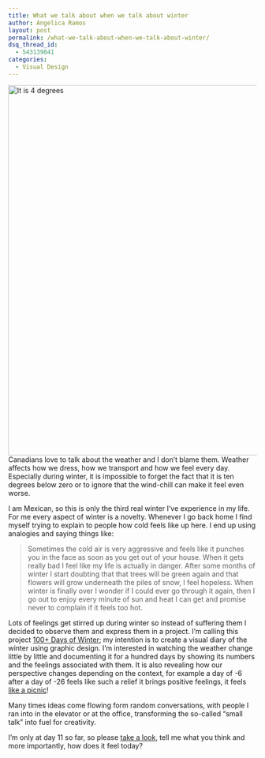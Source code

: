 ```yaml
---
title: What we talk about when we talk about winter
author: Angelica Ramos
layout: post
permalink: /what-we-talk-about-when-we-talk-about-winter/
dsq_thread_id:
  - 543139841
categories:
  - Visual Design
---
```

<p style="text-align: center;">
  <p>
    <a href="http://hypenotic.com/fun-stuff/8177/what-we-talk-about-when-we-talk-about-winter/attachment/tumblr_lxx62wts851qierano1_1280" rel="attachment wp-att-8478"><img class="aligncenter size-medium wp-image-8478" title="tumblr_lxx62wTs851qierano1_1280" src="http://hypenotic.com/wordpress/wp-content/uploads/2012/01/tumblr_lxx62wTs851qierano1_1280-580x750.jpg" alt="It is 4 degrees" width="580" height="750" /></a>Canadians love to talk about the weather and I don’t blame them. Weather affects how we dress, how we transport and how we feel every day. Especially during winter, it is impossible to forget the fact that it is ten degrees below zero or to ignore that the wind-chill can make it feel even worse.
  </p>
  
  <p>
    I am Mexican, so this is only the third real winter I’ve experience in my life. For me every aspect of winter is a novelty. Whenever I go back home I find myself trying to explain to people how cold feels like up here. I end up using analogies and saying things like:
  </p>
  
  <blockquote>
    <p>
      Sometimes the cold air is very aggressive and feels like it punches you in the face as soon as you get out of your house. When it gets really bad I feel like my life is actually in danger. After some months of winter I start doubting that that trees will be green again and that flowers will grow underneath the piles of snow, I feel hopeless. When winter is finally over I wonder if I could ever go through it again, then I go out to enjoy every minute of sun and heat I can get and promise never to complain if it feels too hot.
    </p>
  </blockquote>
  
  <p>
    Lots of feelings get stirred up during winter so instead of suffering them I decided to observe them and express them in a project. I’m calling this project <a href="http://angelykke.tumblr.com/" target="_blank">100+ Days of Winter</a>; my intention is to create a visual diary of the winter using graphic design. I’m interested in watching the weather change little by little and documenting it for a hundred days by showing its numbers and the feelings associated with them. It is also revealing how our perspective changes depending on the context, for example a day of -6 after a day of -26 feels like such a relief it brings positive feelings, it feels <a href="http://angelykke.tumblr.com/post/15325909138/january4" target="_blank">like a picnic</a>!
  </p>
  
  <p>
    Many times ideas come flowing form random conversations, with people I ran into in the elevator or at the office, transforming the so-called “small talk” into fuel for creativity.
  </p>
  
  <p>
    I&#8217;m only at day 11 so far, so please <a href="http://angelykke.tumblr.com/" target="_blank">take a look</a>, tell me what you think and more importantly, how does it feel today?
  </p>
  
  <p>
    &nbsp;
  </p>
  
  <p>
    &nbsp;
  </p>